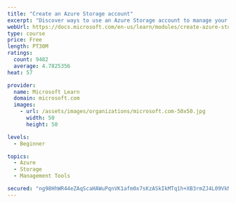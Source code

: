 ```yaml
---
title: "Create an Azure Storage account"
excerpt: "Discover ways to use an Azure Storage account to manage your data for billing, access, and storage location of your blobs, files, queues, and tables."
webUrl: https://docs.microsoft.com/en-us/learn/modules/create-azure-storage-account/
type: course
price: Free
length: PT30M
ratings:
  count: 9482
  average: 4.7825356
heat: 57

provider:
  name: Microsoft Learn
  domain: microsoft.com
  images:
    - url: /assets/images/organizations/microsoft.com-50x50.jpg
      width: 50
      height: 50

levels:
  - Beginner

topics:
  - Azure
  - Storage
  - Management Tools

secured: "ng98HhWR44eZAqScaHAWuPqnVK1afm0x7sKzASkIkMTq1h+XB3rmZJ4L09VkMWu1PlPhcGnuJ0iYwK3j7pdgftv0vShtPMGl7vlwWTO2sTqNfLp1W/qdsIrhQUkFNIzKLZW6dRz3YDvsilEH0b8FTZYNnDdFUNG1BvivyddeUWCif6cGUb6DAdLgam9vF7LSEDsCoM8Z5LEGkth7eL1jU6X6J24zSS4x3WrMrBZja3fGQ+zsnK/NHsPg07dh6Jv1pYJbATkogsNOBTyjVPKbd4f9o5bvJoTax7Qyzq1uNpysXFr7xUffRRq2JBlMyVP5t1IeA7diar1Tci6yGTnCBJ+DIHpbY9RyyA/053p8aOeMH11TtgrzCk0/oRI+S+n7/9RHuU45yysDmz8R/kimdjb8+hfSPkqpPMeKmdQZyIg=;N1OdCGMKD6UBuDtwfFWwTg=="
---
```


